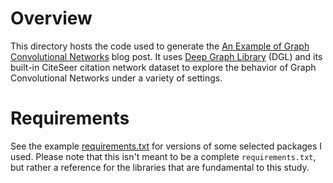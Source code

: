 # Overview
This directory hosts the code used to generate the [An Example of Graph Convolutional Networks](https://blog.zakjost.com/post/an-example-of-graph-convolutional-networks/) blog post.  It uses [Deep Graph Library](https://www.dgl.ai/) (DGL) and its built-in CiteSeer citation network dataset to explore the behavior of Graph Convolutional Networks under a variety of settings.  

# Requirements 
See the example [requirements.txt](/requirements.txt) for versions of some selected packages I used.  Please note that this isn't meant to be a complete `requirements.txt`, but rather a reference for the libraries that are fundamental to this study.
